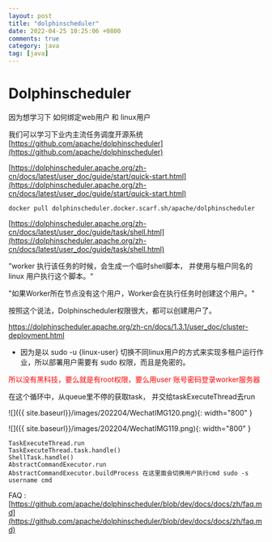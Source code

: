 ```yaml
---
layout: post
title: "dolphinscheduler"
date: 2022-04-25 10:25:06 +0800
comments: true
category: java
tag: [java]
---
```


#  Dolphinscheduler

因为想学习下 如何绑定web用户 和 linux用户



我们可以学习下业内主流任务调度开源系统  [https://github.com/apache/dolphinscheduler](https://github.com/apache/dolphinscheduler)



[https://dolphinscheduler.apache.org/zh-cn/docs/latest/user_doc/guide/start/quick-start.html](https://dolphinscheduler.apache.org/zh-cn/docs/latest/user_doc/guide/start/quick-start.html)



```
docker pull dolphinscheduler.docker.scarf.sh/apache/dolphinscheduler
```





[https://dolphinscheduler.apache.org/zh-cn/docs/latest/user_doc/guide/task/shell.html](https://dolphinscheduler.apache.org/zh-cn/docs/latest/user_doc/guide/task/shell.html)

”worker 执行该任务的时候，会生成一个临时shell脚本， 并使用与租户同名的 linux 用户执行这个脚本。“

"如果Worker所在节点没有这个用户，Worker会在执行任务时创建这个用户。"

按照这个说法，Dolphinscheduler权限很大，都可以创建用户了。



https://dolphinscheduler.apache.org/zh-cn/docs/1.3.1/user_doc/cluster-deployment.html

- 因为是以 sudo -u {linux-user} 切换不同linux用户的方式来实现多租户运行作业，所以部署用户需要有 sudo 权限，而且是免密的。





<font color=red>所以没有黑科技，要么就是有root权限，要么用user 账号密码登录worker服务器</font>



在这个循环中，从queue里不停的获取task， 并交给taskExecuteThread去run

![]({{ site.baseurl}}/images/202204/WechatIMG120.png){: width="800" }

![]({{ site.baseurl}}/images/202204/WechatIMG119.png){: width="800" }

```
TaskExecuteThread.run
TaskExecuteThread.task.handle()
ShellTask.handle()
AbstractCommandExecutor.run
AbstractCommandExecutor.buildProcess 在这里面会切换用户执行cmd sudo -s username cmd
```



FAQ :  [https://github.com/apache/dolphinscheduler/blob/dev/docs/docs/zh/faq.md](https://github.com/apache/dolphinscheduler/blob/dev/docs/docs/zh/faq.md)